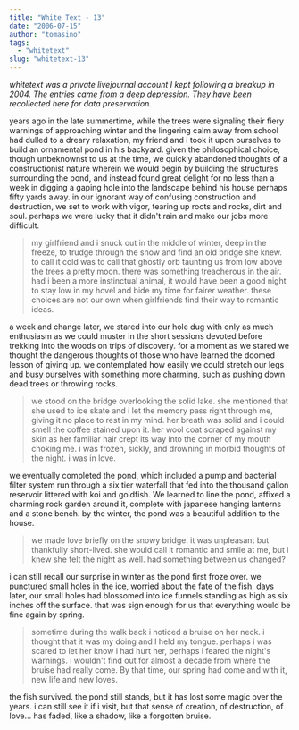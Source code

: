 ```yaml
---
title: "White Text - 13"
date: "2006-07-15"
author: "tomasino"
tags:
  - "whitetext"
slug: "whitetext-13"
---
```


_whitetext was a private livejournal account I kept following a breakup in 2004.
The entries came from a deep depression. They have been recollected here for
data preservation._

years ago in the late summertime, while the trees were signaling their fiery
warnings of approaching winter and the lingering calm away from school had
dulled to a dreary relaxation, my friend and i took it upon ourselves to build
an ornamental pond in his backyard. given the philosophical choice, though
unbeknownst to us at the time, we quickly abandoned thoughts of
a constructionist nature wherein we would begin by building the structures
surrounding the pond, and instead found great delight for no less than a week in
digging a gaping hole into the landscape behind his house perhaps fifty yards
away. in our ignorant way of confusing construction and destruction, we set to
work with vigor, tearing up roots and rocks, dirt and soul. perhaps we were
lucky that it didn't rain and make our jobs more difficult.

> my girlfriend and i snuck out in the middle of winter, deep in the freeze, to
> trudge through the snow and find an old bridge she knew. to call it cold was
> to call that ghostly orb taunting us from low above the trees a pretty moon.
> there was something treacherous in the air. had i been a more instinctual
> animal, it would have been a good night to stay low in my hovel and bide my
> time for fairer weather. these choices are not our own when girlfriends find
> their way to romantic ideas.

a week and change later, we stared into our hole dug with only as much
enthusiasm as we could muster in the short sessions devoted before trekking into
the woods on trips of discovery. for a moment as we stared we thought the
dangerous thoughts of those who have learned the doomed lesson of giving up. we
contemplated how easily we could stretch our legs and busy ourselves with
something more charming, such as pushing down dead trees or throwing rocks.

> we stood on the bridge overlooking the solid lake. she mentioned that she used
> to ice skate and i let the memory pass right through me, giving it no place to
> rest in my mind. her breath was solid and i could smell the coffee stained
> upon it. her wool coat scraped against my skin as her familiar hair crept its
> way into the corner of my mouth choking me. i was frozen, sickly, and drowning
> in morbid thoughts of the night. i was in love.

we eventually completed the pond, which included a pump and bacterial filter
system run through a six tier waterfall that fed into the thousand gallon
reservoir littered with koi and goldfish. We learned to line the pond, affixed
a charming rock garden around it, complete with japanese hanging lanterns and
a stone bench. by the winter, the pond was a beautiful addition to the house.

> we made love briefly on the snowy bridge. it was unpleasant but thankfully
> short-lived. she would call it romantic and smile at me, but i knew she felt
> the night as well. had something between us changed?

i can still recall our surprise in winter as the pond first froze over. we
punctured small holes in the ice, worried about the fate of the fish. days
later, our small holes had blossomed into ice funnels standing as high as six
inches off the surface. that was sign enough for us that everything would be
fine again by spring.

> sometime during the walk back i noticed a bruise on her neck. i thought that
> it was my doing and I held my tongue. perhaps i was scared to let her know
> i had hurt her, perhaps i feared the night's warnings. i wouldn't find out for
> almost a decade from where the bruise had really come. By that time, our
> spring had come and with it, new life and new loves.

the fish survived. the pond still stands, but it has lost some magic over the
years. i can still see it if i visit, but that sense of creation, of
destruction, of love... has faded, like a shadow, like a forgotten bruise.
